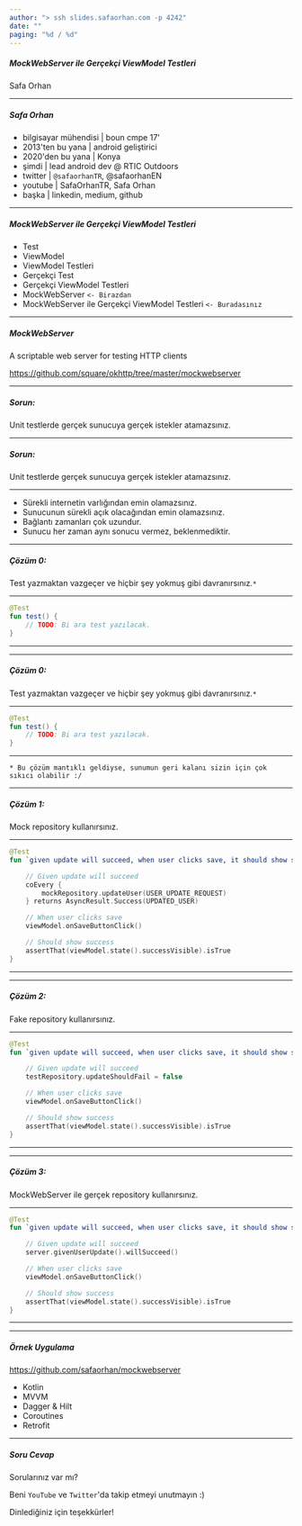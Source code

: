 ```yaml
---
author: "> ssh slides.safaorhan.com -p 4242"
date: ""
paging: "%d / %d"
---
```


##### MockWebServer ile Gerçekçi ViewModel Testleri

 Safa Orhan

---

##### Safa Orhan

* bilgisayar mühendisi | boun cmpe 17'
* 2013'ten bu yana     | android geliştirici
* 2020'den bu yana     | Konya
* şimdi                | lead android dev @ RTIC Outdoors
* twitter              | `@safaorhanTR`, @safaorhanEN
* youtube              | SafaOrhanTR, Safa Orhan
* başka                | linkedin, medium, github

---

##### MockWebServer ile Gerçekçi ViewModel Testleri

- Test
- ViewModel
- ViewModel Testleri
- Gerçekçi Test
- Gerçekçi ViewModel Testleri
- MockWebServer `<- Birazdan`
- MockWebServer ile Gerçekçi ViewModel Testleri `<- Buradasınız`

---

##### MockWebServer

A scriptable web server for testing HTTP clients

https://github.com/square/okhttp/tree/master/mockwebserver

---

##### Sorun:

Unit testlerde gerçek sunucuya gerçek istekler atamazsınız.

---

##### Sorun:

Unit testlerde gerçek sunucuya gerçek istekler atamazsınız.

------

- Sürekli internetin varlığından emin olamazsınız.
- Sunucunun sürekli açık olacağından emin olamazsınız.
- Bağlantı zamanları çok uzundur.
- Sunucu her zaman aynı sonucu vermez, beklenmediktir.

---

##### Çözüm 0:

Test yazmaktan vazgeçer ve hiçbir şey yokmuş gibi davranırsınız.`*`


------
```kotlin
@Test
fun test() {
    // TODO: Bi ara test yazılacak.
}
```
------

---

##### Çözüm 0:

Test yazmaktan vazgeçer ve hiçbir şey yokmuş gibi davranırsınız.`*`


------
```kotlin
@Test
fun test() {
    // TODO: Bi ara test yazılacak.
}
```
------

`* Bu çözüm mantıklı geldiyse, sunumun geri kalanı sizin için çok sıkıcı olabilir :/` 

---

##### Çözüm 1:

Mock repository kullanırsınız.

------
```kotlin
@Test
fun `given update will succeed, when user clicks save, it should show success`() {

    // Given update will succeed
    coEvery {
        mockRepository.updateUser(USER_UPDATE_REQUEST)
    } returns AsyncResult.Success(UPDATED_USER)

    // When user clicks save
    viewModel.onSaveButtonClick()

    // Should show success 
    assertThat(viewModel.state().successVisible).isTrue
}
```
------

---

##### Çözüm 2:

Fake repository kullanırsınız.

------
```kotlin
@Test
fun `given update will succeed, when user clicks save, it should show success`() {

    // Given update will succeed
    testRepository.updateShouldFail = false

    // When user clicks save
    viewModel.onSaveButtonClick()

    // Should show success
    assertThat(viewModel.state().successVisible).isTrue
}
```
------

---

##### Çözüm 3:

MockWebServer ile gerçek repository kullanırsınız.

------
```kotlin
@Test
fun `given update will succeed, when user clicks save, it should show success`() {

    // Given update will succeed
    server.givenUserUpdate().willSucceed()

    // When user clicks save
    viewModel.onSaveButtonClick()

    // Should show success
    assertThat(viewModel.state().successVisible).isTrue
}
```
------

---

##### Örnek Uygulama

https://github.com/safaorhan/mockwebserver

- Kotlin
- MVVM
- Dagger & Hilt
- Coroutines
- Retrofit

---

##### Soru Cevap

Sorularınız var mı?

Beni `YouTube` ve `Twitter`'da takip etmeyi unutmayın :)

Dinlediğiniz için teşekkürler!
